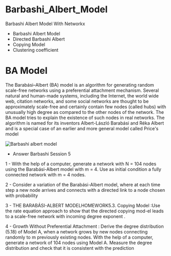 # Barbashi_Albert_Model
Barbashi Albert Model With Networkx

- Barbashi Albert Model
- Directed Barbashi Albert
- Copying Model
- Clustering coefficient


# BA Model
The Barabási–Albert (BA) model is an algorithm for generating random scale-free networks using a preferential attachment mechanism. Several natural and human-made systems, including the Internet, the world wide web, citation networks, and some social networks are thought to be approximately scale-free and certainly contain few nodes (called hubs) with unusually high degree as compared to the other nodes of the network. The BA model tries to explain the existence of such nodes in real networks. The algorithm is named for its inventors Albert-László Barabási and Réka Albert and is a special case of an earlier and more general model called Price's model

![Barbashi albert model](https://upload.wikimedia.org/wikipedia/commons/thumb/4/48/Barabasi_Albert_model.gif/300px-Barabasi_Albert_model.gif)

- Answer Barbashi Session 5

1 - With  the  help  of  a  computer,  generate  a  network  with  N  =  104  nodes  using the Barabási-Albert model with m = 4. Use as initial condition a fully connected network with m = 4 nodes.

2 - Consider a variation of the Barabási-Albert model, where at each time step a new node arrives and connects with a directed link to a node chosen with probability

3 - THE BARABÁSI-ALBERT MODELHOMEWORK5.3. Copying Model :Use the rate equation approach to show that the directed copying mod-el leads to a scale-free network with incoming degree exponent .

4 -  Growth Without Preferential Attachment : Derive the degree distribution (5.18) of Model A, when a network grows by  new  nodes  connecting  randomly  to  m  previously  existing  nodes.  With  the  help  of  a  computer,  generate  a  network  of  104  nodes  using  Model  A.  Measure  the  degree  distribution  and  check  that  it  is  consistent  with  the  prediction 
